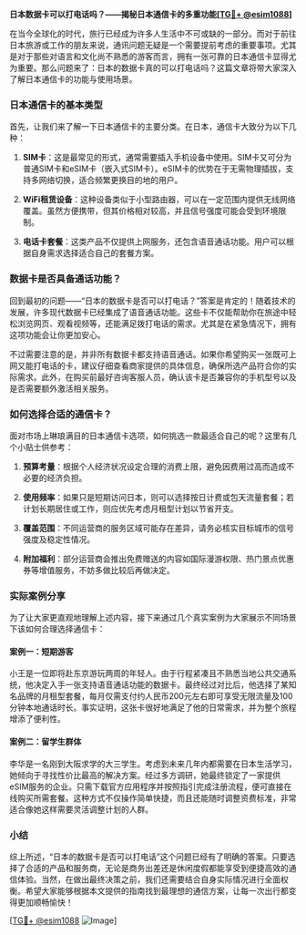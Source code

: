 **日本数据卡可以打电话吗？——揭秘日本通信卡的多重功能[[TG💪+ @esim1088](https://t.me/s/esim1088)]**

在当今全球化的时代，旅行已经成为许多人生活中不可或缺的一部分。而对于前往日本旅游或工作的朋友来说，通讯问题无疑是一个需要提前考虑的重要事项。尤其是对于那些对语言和文化尚不熟悉的游客而言，拥有一张可靠的日本通信卡显得尤为重要。那么问题来了：日本的数据卡真的可以打电话吗？这篇文章将带大家深入了解日本通信卡的功能与使用场景。

### 日本通信卡的基本类型

首先，让我们来了解一下日本通信卡的主要分类。在日本，通信卡大致分为以下几种：

1. **SIM卡**：这是最常见的形式，通常需要插入手机设备中使用。SIM卡又可分为普通SIM卡和eSIM卡（嵌入式SIM卡）。eSIM卡的优势在于无需物理插拔，支持多网络切换，适合频繁更换目的地的用户。
   
2. **WiFi租赁设备**：这种设备类似于小型路由器，可以在一定范围内提供无线网络覆盖。虽然方便携带，但其价格相对较高，并且信号强度可能会受到环境限制。

3. **电话卡套餐**：这类产品不仅提供上网服务，还包含语音通话功能。用户可以根据自身需求选择适合自己的套餐方案。

### 数据卡是否具备通话功能？

回到最初的问题——“日本的数据卡是否可以打电话？”答案是肯定的！随着技术的发展，许多现代数据卡已经集成了语音通话功能。这些卡不仅能帮助你在旅途中轻松浏览网页、观看视频等，还能满足拨打电话的需求。尤其是在紧急情况下，拥有这项功能会让你更加安心。

不过需要注意的是，并非所有数据卡都支持语音通话。如果你希望购买一张既可上网又能打电话的卡，建议仔细查看商家提供的具体信息，确保所选产品符合你的实际需求。此外，在购买前最好咨询客服人员，确认该卡是否兼容你的手机型号以及是否需要额外激活相关服务。

### 如何选择合适的通信卡？

面对市场上琳琅满目的日本通信卡选项，如何挑选一款最适合自己的呢？这里有几个小贴士供参考：

1. **预算考量**：根据个人经济状况设定合理的消费上限，避免因费用过高而造成不必要的经济负担。
   
2. **使用频率**：如果只是短期访问日本，则可以选择按日计费或包天流量套餐；若计划长期居住或工作，则应优先考虑月租型计划以节省开支。

3. **覆盖范围**：不同运营商的服务区域可能存在差异，请务必核实目标城市的信号强度及稳定性情况。
   
4. **附加福利**：部分运营商会推出免费赠送的内容如国际漫游权限、热门景点优惠券等增值服务，不妨多做比较后再做决定。

### 实际案例分享

为了让大家更直观地理解上述内容，接下来通过几个真实案例为大家展示不同场景下该如何合理选择通信卡：

#### 案例一：短期游客
小王是一位即将赴东京游玩两周的年轻人。由于行程紧凑且不熟悉当地公共交通系统，他决定入手一张支持语音通话功能的数据卡。最终经过对比后，他选择了某知名品牌的月租型套餐，每月仅需支付约人民币200元左右即可享受无限流量及100分钟本地通话时长。事实证明，这张卡很好地满足了他的日常需求，并为整个旅程增添了便利性。

#### 案例二：留学生群体
李华是一名刚到大阪求学的大三学生。考虑到未来几年内都需要在日本生活学习，她倾向于寻找性价比最高的解决方案。经过多方调研，她最终锁定了一家提供eSIM服务的企业。只需下载官方应用程序并按照指引完成注册流程，便可直接在线购买所需套餐。这种方式不仅操作简单快捷，而且还能随时调整资费标准，非常适合像她这样需要灵活调整计划的人群。

### 小结

综上所述，“日本的数据卡是否可以打电话”这个问题已经有了明确的答案。只要选择了合适的产品和服务商，无论是商务出差还是休闲度假都能享受到便捷高效的通信体验。当然，在做出最终决策之前，我们还需要结合自身实际情况进行全面权衡。希望大家能够根据本文提供的指南找到最理想的通信方案，让每一次出行都变得更加顺畅愉快！

[[TG💪+ @esim1088](https://t.me/s/esim1088) ![Image](https://i.postimg.cc/4NQfJmqS/Snipaste-2025-05-13-00-14-12.png)]